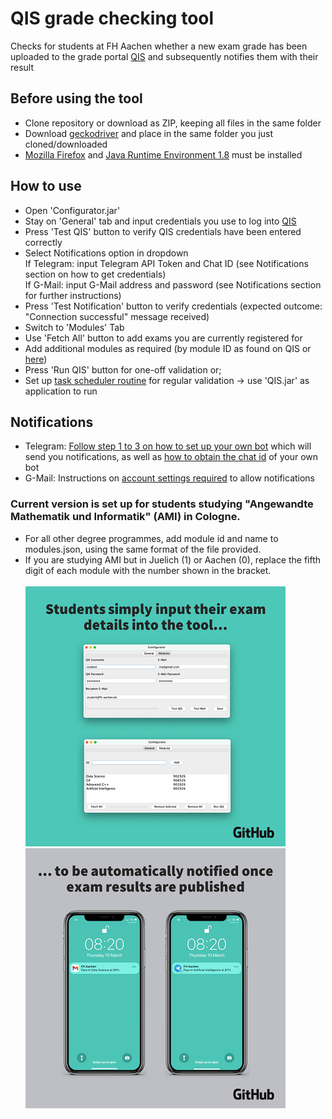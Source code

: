 # QIS grade checking tool
Checks for students at FH Aachen whether a new exam grade has been uploaded to the grade portal [QIS](https://www.qis.fh-aachen.de/qisserver/rds?state=user&type=0) and subsequently notifies them with their result

## Before using the tool
- Clone repository or download as ZIP, keeping all files in the same folder
- Download [geckodriver](https://github.com/mozilla/geckodriver/releases/tag/v0.30.0) and place in the same folder you just cloned/downloaded
- [Mozilla Firefox](https://www.mozilla.org/en-US/firefox/browsers/) and [Java Runtime Environment 1.8](https://www.java.com/en/download/manual.jsp) must be installed

## How to use
- Open 'Configurator.jar'
- Stay on 'General' tab and input credentials you use to log into [QIS](https://www.qis.fh-aachen.de/qisserver/rds?state=user&type=0)
- Press 'Test QIS' button to verify QIS credentials have been entered correctly
- Select Notifications option in dropdown <br/>
If Telegram: input Telegram API Token and Chat ID (see Notifications section on how to get credentials) <br/>
If G-Mail: input G-Mail address and password (see Notifications section for further instructions) <br/>
- Press 'Test Notification' button to verify credentials (expected outcome: "Connection successful" message received)
- Switch to 'Modules' Tab
- Use 'Fetch All' button to add exams you are currently registered for
- Add additional modules as required (by module ID as found on QIS or [here](https://github.com/bossletseb/QIS/blob/main/modules.json))
- Press 'Run QIS' button for one-off validation or;
- Set up [task scheduler routine](https://www.digitalcitizen.life/how-create-task-basic-task-wizard/) for regular validation -> use 'QIS.jar' as application to run

## Notifications
- Telegram: [Follow step 1 to 3 on how to set up your own bot](https://sendpulse.com/knowledge-base/chatbot/create-telegram-chatbot) which will send you notifications, as well as [how to obtain the chat id](https://www.alphr.com/find-chat-id-telegram/#:~:text=still%20pretty%20nifty%3A-,Go%20to%20https%3A%2F%2Fweb.telegram.org.,are%20actually%20your%20chat%20ID) of your own bot 
- G-Mail: Instructions on [account settings required](https://support.google.com/a/answer/6260879?hl=en) to allow notifications 

### Current version is set up for students studying "Angewandte Mathematik und Informatik" (AMI) in Cologne. 
- For all other degree programmes, add module id and name to modules.json, using the same format of the file provided.
- If you are studying AMI but in Juelich (1) or Aachen (0), replace the fifth digit of each module with the number shown in the bracket.<br/><br/>
![1](https://github.com/bossletseb/QIS/blob/main/QIS%20grade%20checking%20tool%20left3.png)![2](https://github.com/bossletseb/QIS/blob/main/QIS%20grade%20checking%20tool%20right3.png)
